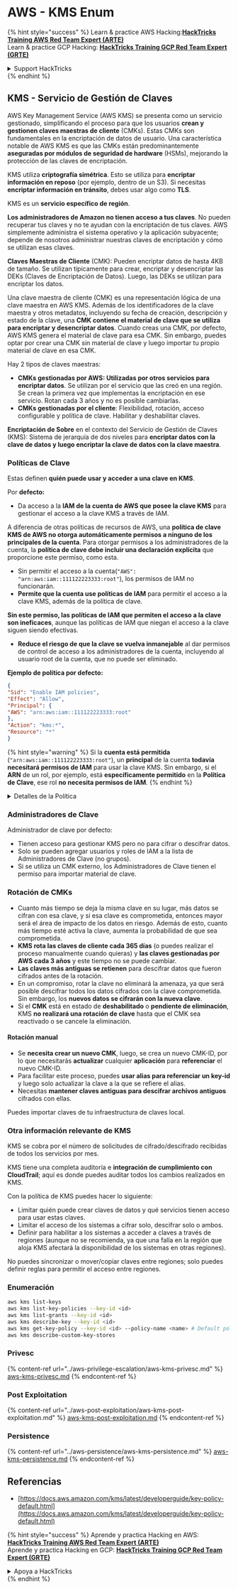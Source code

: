 # AWS - KMS Enum

{% hint style="success" %}
Learn & practice AWS Hacking:<img src="../../../.gitbook/assets/image (1).png" alt="" data-size="line">[**HackTricks Training AWS Red Team Expert (ARTE)**](https://training.hacktricks.xyz/courses/arte)<img src="../../../.gitbook/assets/image (1).png" alt="" data-size="line">\
Learn & practice GCP Hacking: <img src="../../../.gitbook/assets/image (2).png" alt="" data-size="line">[**HackTricks Training GCP Red Team Expert (GRTE)**<img src="../../../.gitbook/assets/image (2).png" alt="" data-size="line">](https://training.hacktricks.xyz/courses/grte)

<details>

<summary>Support HackTricks</summary>

* Check the [**subscription plans**](https://github.com/sponsors/carlospolop)!
* **Join the** 💬 [**Discord group**](https://discord.gg/hRep4RUj7f) or the [**telegram group**](https://t.me/peass) or **follow** us on **Twitter** 🐦 [**@hacktricks\_live**](https://twitter.com/hacktricks\_live)**.**
* **Share hacking tricks by submitting PRs to the** [**HackTricks**](https://github.com/carlospolop/hacktricks) and [**HackTricks Cloud**](https://github.com/carlospolop/hacktricks-cloud) github repos.

</details>
{% endhint %}

## KMS - Servicio de Gestión de Claves

AWS Key Management Service (AWS KMS) se presenta como un servicio gestionado, simplificando el proceso para que los usuarios **crean y gestionen claves maestras de cliente** (CMKs). Estas CMKs son fundamentales en la encriptación de datos de usuario. Una característica notable de AWS KMS es que las CMKs están predominantemente **aseguradas por módulos de seguridad de hardware** (HSMs), mejorando la protección de las claves de encriptación.

KMS utiliza **criptografía simétrica**. Esto se utiliza para **encriptar información en reposo** (por ejemplo, dentro de un S3). Si necesitas **encriptar información en tránsito**, debes usar algo como **TLS**.

KMS es un **servicio específico de región**.

**Los administradores de Amazon no tienen acceso a tus claves**. No pueden recuperar tus claves y no te ayudan con la encriptación de tus claves. AWS simplemente administra el sistema operativo y la aplicación subyacente; depende de nosotros administrar nuestras claves de encriptación y cómo se utilizan esas claves.

**Claves Maestras de Cliente** (CMK): Pueden encriptar datos de hasta 4KB de tamaño. Se utilizan típicamente para crear, encriptar y desencriptar las DEKs (Claves de Encriptación de Datos). Luego, las DEKs se utilizan para encriptar los datos.

Una clave maestra de cliente (CMK) es una representación lógica de una clave maestra en AWS KMS. Además de los identificadores de la clave maestra y otros metadatos, incluyendo su fecha de creación, descripción y estado de la clave, una **CMK contiene el material de clave que se utiliza para encriptar y desencriptar datos**. Cuando creas una CMK, por defecto, AWS KMS genera el material de clave para esa CMK. Sin embargo, puedes optar por crear una CMK sin material de clave y luego importar tu propio material de clave en esa CMK.

Hay 2 tipos de claves maestras:

* **CMKs gestionadas por AWS: Utilizadas por otros servicios para encriptar datos**. Se utilizan por el servicio que las creó en una región. Se crean la primera vez que implementas la encriptación en ese servicio. Rotan cada 3 años y no es posible cambiarlas.
* **CMKs gestionadas por el cliente**: Flexibilidad, rotación, acceso configurable y política de clave. Habilitar y deshabilitar claves.

**Encriptación de Sobre** en el contexto del Servicio de Gestión de Claves (KMS): Sistema de jerarquía de dos niveles para **encriptar datos con la clave de datos y luego encriptar la clave de datos con la clave maestra**.

### Políticas de Clave

Estas definen **quién puede usar y acceder a una clave en KMS**.

Por **defecto:**

*   Da acceso a la **IAM de la** **cuenta de AWS que posee la clave KMS** para gestionar el acceso a la clave KMS a través de IAM.

A diferencia de otras políticas de recursos de AWS, una **política de clave KMS de AWS no otorga automáticamente permisos a ninguno de los principales de la cuenta**. Para otorgar permisos a los administradores de la cuenta, la **política de clave debe incluir una declaración explícita** que proporcione este permiso, como esta.

* Sin permitir el acceso a la cuenta(`"AWS": "arn:aws:iam::111122223333:root"`), los permisos de IAM no funcionarán.
*   **Permite que la cuenta use políticas de IAM** para permitir el acceso a la clave KMS, además de la política de clave.

**Sin este permiso, las políticas de IAM que permiten el acceso a la clave son ineficaces**, aunque las políticas de IAM que niegan el acceso a la clave siguen siendo efectivas.
* **Reduce el riesgo de que la clave se vuelva inmanejable** al dar permisos de control de acceso a los administradores de la cuenta, incluyendo al usuario root de la cuenta, que no puede ser eliminado.

**Ejemplo de política por defecto:**
```json
{
"Sid": "Enable IAM policies",
"Effect": "Allow",
"Principal": {
"AWS": "arn:aws:iam::111122223333:root"
},
"Action": "kms:*",
"Resource": "*"
}
```
{% hint style="warning" %}
Si la **cuenta está permitida** (`"arn:aws:iam::111122223333:root"`), un **principal** de la cuenta **todavía necesitará permisos de IAM** para usar la clave KMS. Sin embargo, si el **ARN** de un rol, por ejemplo, está **específicamente permitido** en la **Política de Clave**, ese rol **no necesita permisos de IAM**.
{% endhint %}

<details>

<summary>Detalles de la Política</summary>

Propiedades de una política:

* Documento basado en JSON
* Recurso --> Recursos afectados (puede ser "\*")
* Acción --> kms:Encrypt, kms:Decrypt, kms:CreateGrant ... (permisos)
* Efecto --> Permitir/Denegar
* Principal --> arn afectado
* Condiciones (opcional) --> Condición para otorgar los permisos

Concesiones:

* Permite delegar tus permisos a otro principal de AWS dentro de tu cuenta de AWS. Necesitas crearlos usando las APIs de AWS KMS. Se puede indicar el identificador de CMK, el principal beneficiario y el nivel requerido de operación (Decrypt, Encrypt, GenerateDataKey...)
* Después de que se crea la concesión, se emiten un GrantToken y un GrantID.

**Acceso**:

* A través de **política de clave** -- Si existe, esta tiene **precedencia** sobre la política de IAM.
* A través de **política de IAM**.
* A través de **concesiones**.

</details>

### Administradores de Clave

Administrador de clave por defecto:

* Tienen acceso para gestionar KMS pero no para cifrar o descifrar datos.
* Solo se pueden agregar usuarios y roles de IAM a la lista de Administradores de Clave (no grupos).
* Si se utiliza un CMK externo, los Administradores de Clave tienen el permiso para importar material de clave.

### Rotación de CMKs

* Cuanto más tiempo se deja la misma clave en su lugar, más datos se cifran con esa clave, y si esa clave es comprometida, entonces mayor será el área de impacto de los datos en riesgo. Además de esto, cuanto más tiempo esté activa la clave, aumenta la probabilidad de que sea comprometida.
* **KMS rota las claves de cliente cada 365 días** (o puedes realizar el proceso manualmente cuando quieras) y **las claves gestionadas por AWS cada 3 años** y este tiempo no se puede cambiar.
* **Las claves más antiguas se retienen** para descifrar datos que fueron cifrados antes de la rotación.
* En un compromiso, rotar la clave no eliminará la amenaza, ya que será posible descifrar todos los datos cifrados con la clave comprometida. Sin embargo, los **nuevos datos se cifrarán con la nueva clave**.
* Si el **CMK** está en estado de **deshabilitado** o **pendiente de eliminación**, KMS **no realizará una rotación de clave** hasta que el CMK sea reactivado o se cancele la eliminación.

#### Rotación manual

* Se **necesita crear un nuevo CMK**, luego, se crea un nuevo CMK-ID, por lo que necesitarás **actualizar** cualquier **aplicación** para **referenciar** el nuevo CMK-ID.
* Para facilitar este proceso, puedes **usar alias para referenciar un key-id** y luego solo actualizar la clave a la que se refiere el alias.
* Necesitas **mantener claves antiguas para descifrar archivos antiguos** cifrados con ellas.

Puedes importar claves de tu infraestructura de claves local.

### Otra información relevante de KMS

KMS se cobra por el número de solicitudes de cifrado/descifrado recibidas de todos los servicios por mes.

KMS tiene una completa auditoría e **integración de cumplimiento con CloudTrail**; aquí es donde puedes auditar todos los cambios realizados en KMS.

Con la política de KMS puedes hacer lo siguiente:

* Limitar quién puede crear claves de datos y qué servicios tienen acceso para usar estas claves.
* Limitar el acceso de los sistemas a cifrar solo, descifrar solo o ambos.
* Definir para habilitar a los sistemas a acceder a claves a través de regiones (aunque no se recomienda, ya que una falla en la región que aloja KMS afectará la disponibilidad de los sistemas en otras regiones).

No puedes sincronizar o mover/copiar claves entre regiones; solo puedes definir reglas para permitir el acceso entre regiones.

### Enumeración
```bash
aws kms list-keys
aws kms list-key-policies --key-id <id>
aws kms list-grants --key-id <id>
aws kms describe-key --key-id <id>
aws kms get-key-policy --key-id <id> --policy-name <name> # Default policy name is "default"
aws kms describe-custom-key-stores
```
### Privesc

{% content-ref url="../aws-privilege-escalation/aws-kms-privesc.md" %}
[aws-kms-privesc.md](../aws-privilege-escalation/aws-kms-privesc.md)
{% endcontent-ref %}

### Post Exploitation

{% content-ref url="../aws-post-exploitation/aws-kms-post-exploitation.md" %}
[aws-kms-post-exploitation.md](../aws-post-exploitation/aws-kms-post-exploitation.md)
{% endcontent-ref %}

### Persistence

{% content-ref url="../aws-persistence/aws-kms-persistence.md" %}
[aws-kms-persistence.md](../aws-persistence/aws-kms-persistence.md)
{% endcontent-ref %}

## Referencias

* [https://docs.aws.amazon.com/kms/latest/developerguide/key-policy-default.html](https://docs.aws.amazon.com/kms/latest/developerguide/key-policy-default.html)

{% hint style="success" %}
Aprende y practica Hacking en AWS:<img src="../../../.gitbook/assets/image (1).png" alt="" data-size="line">[**HackTricks Training AWS Red Team Expert (ARTE)**](https://training.hacktricks.xyz/courses/arte)<img src="../../../.gitbook/assets/image (1).png" alt="" data-size="line">\
Aprende y practica Hacking en GCP: <img src="../../../.gitbook/assets/image (2).png" alt="" data-size="line">[**HackTricks Training GCP Red Team Expert (GRTE)**<img src="../../../.gitbook/assets/image (2).png" alt="" data-size="line">](https://training.hacktricks.xyz/courses/grte)

<details>

<summary>Apoya a HackTricks</summary>

* Revisa los [**planes de suscripción**](https://github.com/sponsors/carlospolop)!
* **Únete al** 💬 [**grupo de Discord**](https://discord.gg/hRep4RUj7f) o al [**grupo de telegram**](https://t.me/peass) o **síguenos** en **Twitter** 🐦 [**@hacktricks\_live**](https://twitter.com/hacktricks\_live)**.**
* **Comparte trucos de hacking enviando PRs a los** [**HackTricks**](https://github.com/carlospolop/hacktricks) y [**HackTricks Cloud**](https://github.com/carlospolop/hacktricks-cloud) repositorios de github.

</details>
{% endhint %}
